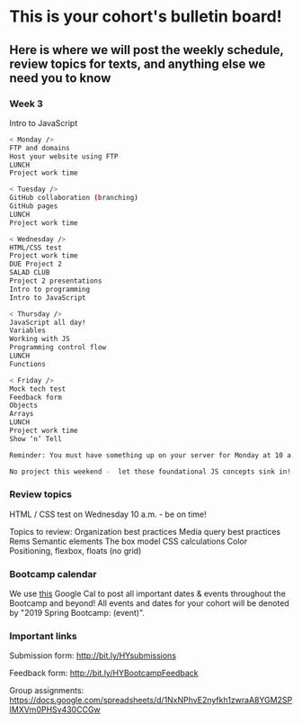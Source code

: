 # This is your cohort's bulletin board! 
## Here is where we will post the weekly schedule, review topics for texts, and anything else we need you to know

<!-- Week number -->
### Week 3

Intro to JavaScript

```bash
< Monday /> 
FTP and domains
Host your website using FTP
LUNCH
Project work time

< Tuesday /> 
GitHub collaboration (branching)
GitHub pages
LUNCH
Project work time

< Wednesday /> 
HTML/CSS test
Project work time
DUE Project 2 
SALAD CLUB
Project 2 presentations
Intro to programming 
Intro to JavaScript

< Thursday /> 
JavaScript all day!
Variables
Working with JS
Programming control flow
LUNCH
Functions

< Friday />
Mock tech test
Feedback form
Objects
Arrays
LUNCH
Project work time
Show ‘n’ Tell

Reminder: You must have something up on your server for Monday at 10 a.m.!!!!!

No project this weekend -  let those foundational JS concepts sink in!
```

### Review topics
HTML / CSS test on Wednesday 10 a.m. -  be on time!

Topics to review:
Organization best practices
Media query best practices
Rems
Semantic elements
The box model
CSS calculations
Color
Positioning, flexbox, floats (no grid)

### Bootcamp calendar
We use [this](https://calendar.google.com/calendar/embed?src=hackeryou.com_ckj6930nr6kraakaisos09cccs%40group.calendar.google.com&ctz=America%2FToronto) Google Cal to post all important dates & events throughout the Bootcamp and beyond! All events and dates for your cohort will be denoted by "2019 Spring Bootcamp: (event)".

### Important links
Submission form: http://bit.ly/HYsubmissions

Feedback form: http://bit.ly/HYBootcampFeedback

Group assignments: https://docs.google.com/spreadsheets/d/1NxNPhvE2nyfkh1zwraA8YGM2SPIMXVm0PHSv430CCGw

